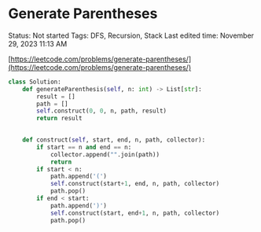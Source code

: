 # Generate Parentheses

Status: Not started
Tags: DFS, Recursion, Stack
Last edited time: November 29, 2023 11:13 AM

[https://leetcode.com/problems/generate-parentheses/](https://leetcode.com/problems/generate-parentheses/)

```python
class Solution:
    def generateParenthesis(self, n: int) -> List[str]:
        result = []
        path = []
        self.construct(0, 0, n, path, result)
        return result
    

    def construct(self, start, end, n, path, collector):
        if start == n and end == n:
            collector.append("".join(path))
            return 
        if start < n:
            path.append('(')
            self.construct(start+1, end, n, path, collector)
            path.pop()
        if end < start:
            path.append(')')
            self.construct(start, end+1, n, path, collector)
            path.pop()
```